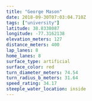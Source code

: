 ```yaml
---
title: "George Mason"
date: 2018-09-30T07:03:04.710Z
tags: ["university"]
latitude: 38.8338087
longitude: -77.3162138
elevation_meters: 127
distance_meters: 400
lap_lanes: 8
home_lanes: 8
surface_type: artificial
surface_color: red
turn_diameter_meters: 74.54
turn_radius_b_meters: 31.64
speed_rating: 34.17
steeple_water_location: inside
---
```


